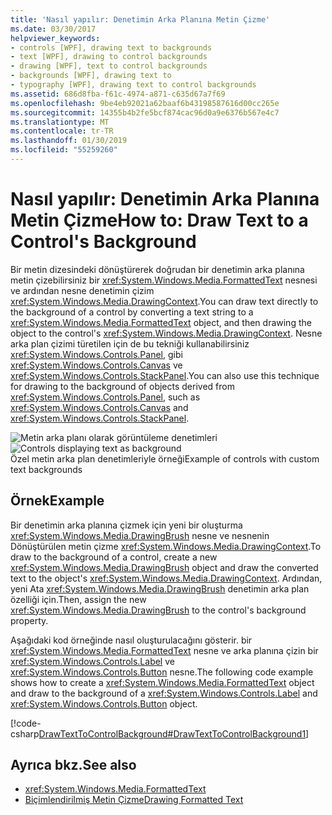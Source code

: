 ```yaml
---
title: 'Nasıl yapılır: Denetimin Arka Planına Metin Çizme'
ms.date: 03/30/2017
helpviewer_keywords:
- controls [WPF], drawing text to backgrounds
- text [WPF], drawing to control backgrounds
- drawing [WPF], text to control backgrounds
- backgrounds [WPF], drawing text to
- typography [WPF], drawing text to control backgrounds
ms.assetid: 686d8fba-f61c-4974-a871-c635d67a7f69
ms.openlocfilehash: 9be4eb92021a62baaf6b43198587616d00cc265e
ms.sourcegitcommit: 14355b4b2fe5bcf874cac96d0a9e6376b567e4c7
ms.translationtype: MT
ms.contentlocale: tr-TR
ms.lasthandoff: 01/30/2019
ms.locfileid: "55259260"
---
```

# <a name="how-to-draw-text-to-a-controls-background"></a><span data-ttu-id="ccefa-102">Nasıl yapılır: Denetimin Arka Planına Metin Çizme</span><span class="sxs-lookup"><span data-stu-id="ccefa-102">How to: Draw Text to a Control's Background</span></span>
<span data-ttu-id="ccefa-103">Bir metin dizesindeki dönüştürerek doğrudan bir denetimin arka planına metin çizebilirsiniz bir <xref:System.Windows.Media.FormattedText> nesnesi ve ardından nesne denetimin çizim <xref:System.Windows.Media.DrawingContext>.</span><span class="sxs-lookup"><span data-stu-id="ccefa-103">You can draw text directly to the background of a control by converting a text string to a <xref:System.Windows.Media.FormattedText> object, and then drawing the object to the control's <xref:System.Windows.Media.DrawingContext>.</span></span> <span data-ttu-id="ccefa-104">Nesne arka plan çizimi türetilen için de bu tekniği kullanabilirsiniz <xref:System.Windows.Controls.Panel>, gibi <xref:System.Windows.Controls.Canvas> ve <xref:System.Windows.Controls.StackPanel>.</span><span class="sxs-lookup"><span data-stu-id="ccefa-104">You can also use this technique for drawing to the background of objects derived from <xref:System.Windows.Controls.Panel>, such as <xref:System.Windows.Controls.Canvas> and <xref:System.Windows.Controls.StackPanel>.</span></span>  
  
 <span data-ttu-id="ccefa-105">![Metin arka planı olarak görüntüleme denetimleri](../../../../docs/framework/wpf/advanced/media/drawtext2background01.png "DrawText2Background01")</span><span class="sxs-lookup"><span data-stu-id="ccefa-105">![Controls displaying text as background](../../../../docs/framework/wpf/advanced/media/drawtext2background01.png "DrawText2Background01")</span></span>  
<span data-ttu-id="ccefa-106">Özel metin arka plan denetimleriyle örneği</span><span class="sxs-lookup"><span data-stu-id="ccefa-106">Example of controls with custom text backgrounds</span></span>  
  
## <a name="example"></a><span data-ttu-id="ccefa-107">Örnek</span><span class="sxs-lookup"><span data-stu-id="ccefa-107">Example</span></span>  
 <span data-ttu-id="ccefa-108">Bir denetimin arka planına çizmek için yeni bir oluşturma <xref:System.Windows.Media.DrawingBrush> nesne ve nesnenin Dönüştürülen metin çizme <xref:System.Windows.Media.DrawingContext>.</span><span class="sxs-lookup"><span data-stu-id="ccefa-108">To draw to the background of a control, create a new <xref:System.Windows.Media.DrawingBrush> object and draw the converted text to the object's <xref:System.Windows.Media.DrawingContext>.</span></span> <span data-ttu-id="ccefa-109">Ardından, yeni Ata <xref:System.Windows.Media.DrawingBrush> denetimin arka plan özelliği için.</span><span class="sxs-lookup"><span data-stu-id="ccefa-109">Then, assign the new <xref:System.Windows.Media.DrawingBrush> to the control's background property.</span></span>  
  
 <span data-ttu-id="ccefa-110">Aşağıdaki kod örneğinde nasıl oluşturulacağını gösterir. bir <xref:System.Windows.Media.FormattedText> nesne ve arka planına çizin bir <xref:System.Windows.Controls.Label> ve <xref:System.Windows.Controls.Button> nesne.</span><span class="sxs-lookup"><span data-stu-id="ccefa-110">The following code example shows how to create a <xref:System.Windows.Media.FormattedText> object and draw to the background of a <xref:System.Windows.Controls.Label> and <xref:System.Windows.Controls.Button> object.</span></span>  
  
 [!code-csharp[DrawTextToControlBackground#DrawTextToControlBackground1](../../../../samples/snippets/csharp/VS_Snippets_Wpf/DrawTextToControlBackground/CSHARP/Window1.xaml.cs#drawtexttocontrolbackground1)]  
  
## <a name="see-also"></a><span data-ttu-id="ccefa-111">Ayrıca bkz.</span><span class="sxs-lookup"><span data-stu-id="ccefa-111">See also</span></span>
- <xref:System.Windows.Media.FormattedText>
- [<span data-ttu-id="ccefa-112">Biçimlendirilmiş Metin Çizme</span><span class="sxs-lookup"><span data-stu-id="ccefa-112">Drawing Formatted Text</span></span>](../../../../docs/framework/wpf/advanced/drawing-formatted-text.md)
